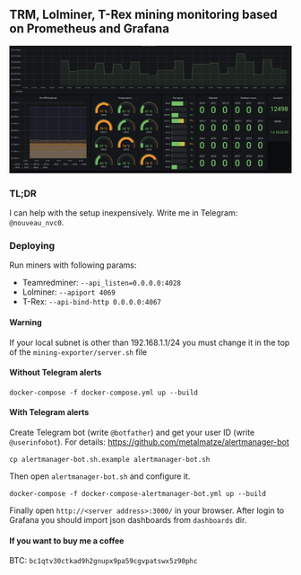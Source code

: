 ## TRM, Lolminer, T-Rex mining monitoring based on Prometheus and Grafana
![](screenshot.png)
### TL;DR
I can help with the setup inexpensively. Write me in Telegram: `@nouveau_nvc0`.
### Deploying
Run miners with following params:

- Teamredminer: `--api_listen=0.0.0.0:4028`
- Lolminer: `--apiport 4069`
- T-Rex: `--api-bind-http 0.0.0.0:4067`

#### Warning
If your local subnet is other than 192.168.1.1/24 you must change it in the top of the `mining-exporter/server.sh` file 

#### Without Telegram alerts
```
docker-compose -f docker-compose.yml up --build
```

#### With Telegram alerts
Create Telegram bot (write `@botfather`) and get your user ID (write `@userinfobot`). For details: https://github.com/metalmatze/alertmanager-bot
```
cp alertmanager-bot.sh.example alertmanager-bot.sh
```
Then open `alertmanager-bot.sh` and configure it.
```
docker-compose -f docker-compose-alertmanager-bot.yml up --build
```

Finally open `http://<server address>:3000/` in your browser.
After login to Grafana you should import json dashboards from `dashboards` dir.

#### If you want to buy me a coffee
BTC: `bc1qtv30ctkad9h2gnupx9pa59cgvpatswx5z90phc`
